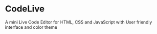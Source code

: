 # CodeLive
A mini Live Code Editor for HTML, CSS and JavaScript with User friendly interface and color theme
